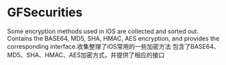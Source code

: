 # GFSecurities
Some encryption methods used in iOS are collected and sorted out. Contains the BASE64, MD5, SHA, HMAC, AES encryption, and provides the corresponding interface.收集整理了iOS常用的一些加密方法 包含了BASE64、MD5、SHA、HMAC、AES加密方式，并提供了相应的接口
